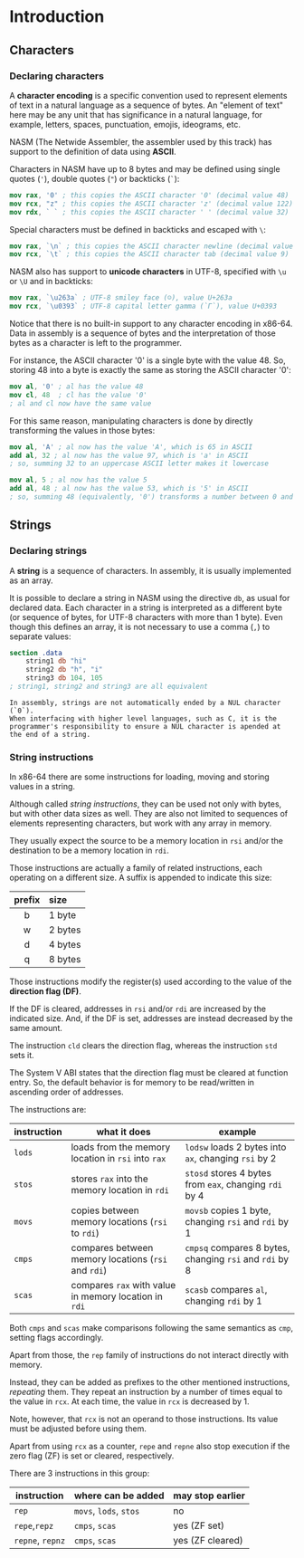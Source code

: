 # Introduction

## Characters

### Declaring characters

A **character encoding** is a specific convention used to represent elements of text in a natural language as a sequence of bytes.
An "element of text" here may be any unit that has significance in a natural language, for example, letters, spaces, punctuation, emojis, ideograms, etc.

NASM (The Netwide Assembler, the assembler used by this track) has support to the definition of data using **ASCII**.

Characters in NASM have up to 8 bytes and may be defined using single quotes (`'`), double quotes (`"`) or backticks (`` ` ``):

```nasm
mov rax, '0' ; this copies the ASCII character '0' (decimal value 48)
mov rcx, "z" ; this copies the ASCII character 'z' (decimal value 122)
mov rdx, ` ` ; this copies the ASCII character ' ' (decimal value 32)
```

Special characters must be defined in backticks and escaped with `\`:

```nasm
mov rax, `\n` ; this copies the ASCII character newline (decimal value 10)
mov rcx, `\t` ; this copies the ASCII character tab (decimal value 9)
```

NASM also has support to **unicode characters** in UTF-8, specified with `\u` or `\U` and in backticks:

```nasm
mov rax, `\u263a` ; UTF-8 smiley face (☺), value U+263a
mov rcx, `\u0393` ; UTF-8 capital letter gamma (`Γ`), value U+0393
```

Notice that there is no built-in support to any character encoding in x86-64.
Data in assembly is a sequence of bytes and the interpretation of those bytes as a character is left to the programmer.

For instance, the ASCII character '0' is a single byte with the value 48.
So, storing 48 into a byte is exactly the same as storing the ASCII character '0':

```nasm
mov al, '0' ; al has the value 48
mov cl, 48  ; cl has the value '0'
; al and cl now have the same value
```

For this same reason, manipulating characters is done by directly transforming the values in those bytes:

```nasm
mov al, 'A' ; al now has the value 'A', which is 65 in ASCII
add al, 32 ; al now has the value 97, which is 'a' in ASCII
; so, summing 32 to an uppercase ASCII letter makes it lowercase

mov al, 5 ; al now has the value 5
add al, 48 ; al now has the value 53, which is '5' in ASCII
; so, summing 48 (equivalently, '0') transforms a number between 0 and 9 into a ASCII digit
```

## Strings

### Declaring strings

A **string** is a sequence of characters.
In assembly, it is usually implemented as an array.

It is possible to declare a string in NASM using the directive `db`, as usual for declared data.
Each character in a string is interpreted as a different byte (or sequence of bytes, for UTF-8 characters with more than 1 byte).
Even though this defines an array, it is not necessary to use a comma (`,`) to separate values:

```nasm
section .data
    string1 db "hi"
    string2 db "h", "i"
    string3 db 104, 105
; string1, string2 and string3 are all equivalent
```

~~~~exercism/note
In assembly, strings are not automatically ended by a NUL character (`0`).
When interfacing with higher level languages, such as C, it is the programmer's responsibility to ensure a NUL character is apended at the end of a string.
~~~~

### String instructions

In x86-64 there are some instructions for loading, moving and storing values in a string.

Although called _string instructions_, they can be used not only with bytes, but with other data sizes as well.
They are also not limited to sequences of elements representing characters, but work with any array in memory.

They usually expect the source to be a memory location in `rsi` and/or the destination to be a memory location in `rdi`.

Those instructions are actually a family of related instructions, each operating on a different size.
A suffix is appended to indicate this size:

| prefix | size    |
|:------:|:--------|
| b      | 1 byte  |
| w      | 2 bytes |
| d      | 4 bytes |
| q      | 8 bytes |

Those instructions modify the register(s) used according to the value of the **direction flag (DF)**.

If the DF is cleared, addresses in `rsi` and/or `rdi` are increased by the indicated size.
And, if the DF is set, addresses are instead decreased by the same amount.

The instruction `cld` clears the direction flag, whereas the instruction `std` sets it.

The System V ABI states that the direction flag must be cleared at function entry.
So, the default behavior is for memory to be read/written in ascending order of addresses.

The instructions are:

| instruction  | what it does                                          | example                                                 |
|--------------|-------------------------------------------------------|---------------------------------------------------------|
| `lods`       | loads from the memory location in `rsi` into `rax`    | `lodsw` loads 2 bytes into `ax`, changing `rsi` by 2    |
| `stos`       | stores `rax` into the memory location in `rdi`        | `stosd` stores 4 bytes from `eax`, changing `rdi` by 4  |
| `movs`       | copies between memory locations (`rsi` to `rdi`)      | `movsb` copies 1 byte, changing `rsi` and `rdi` by 1    |
| `cmps`       | compares between memory locations (`rsi` and `rdi`)   | `cmpsq` compares 8 bytes, changing `rsi` and `rdi` by 8 |
| `scas`       | compares `rax` with value in memory location in `rdi` | `scasb` compares `al`, changing `rdi` by 1              |

Both `cmps` and `scas` make comparisons following the same semantics as `cmp`, setting flags accordingly.

Apart from those, the `rep` family of instructions do not interact directly with memory.

Instead, they can be added as prefixes to the other mentioned instructions, _repeating_ them.
They repeat an instruction by a number of times equal to the value in `rcx`.
At each time, the value in `rcx` is decreased by 1.

Note, however, that `rcx` is not an operand to those instructions.
Its value must be adjusted before using them.

Apart from using `rcx` as a counter, `repe` and `repne` also stop execution if the zero flag (ZF) is set or cleared, respectively.

There are 3 instructions in this group:

| instruction      | where can be added     | may stop earlier   |
|------------------|------------------------|--------------------|
| `rep`            | `movs`, `lods`, `stos` | no                 |
| `repe`,`repz`    | `cmps`, `scas`         | yes (ZF set)       |
| `repne`, `repnz` | `cmps`, `scas`         | yes (ZF cleared)   |
